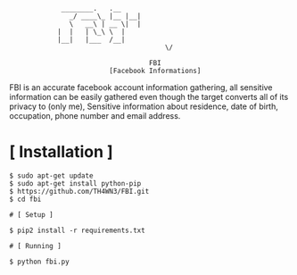 


				 ________.   .__ 
			       _/ ____\_ |__ |__|
			       \   __\ | __ \|  |
				|  |   | \_\ \  |
				|__|   |___  /__|
                                           \/    
                                       
                                       FBI
                             [Facebook Informations]

FBI is an accurate facebook account information gathering, all sensitive information can be easily gathered even though the target converts all of its privacy to (only me), Sensitive information about residence, date of birth, occupation, phone number and email address.



# [ Installation ]
```
$ sudo apt-get update
$ sudo apt-get install python-pip
$ https://github.com/TH4WN3/FBI.git
$ cd fbi

# [ Setup ]

$ pip2 install -r requirements.txt

# [ Running ]

$ python fbi.py



